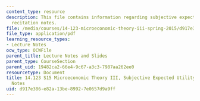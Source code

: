 ```yaml
---
content_type: resource
description: This file contains information regarding subjective expected utility
  recitation notes.
file: /media/courses/14-123-microeconomic-theory-iii-spring-2015/d917e386e82a13be89927e0657d9a9ff_MIT14_123S15_subjective.pdf
file_type: application/pdf
learning_resource_types:
- Lecture Notes
ocw_type: OCWFile
parent_title: Lecture Notes and Slides
parent_type: CourseSection
parent_uid: 19482ca2-66e4-9c67-a3c3-7987aa262ee0
resourcetype: Document
title: 14.123 S15 Microeconomic Theory III, Subjective Expected Utility Recitation
  Notes
uid: d917e386-e82a-13be-8992-7e0657d9a9ff
---
```

